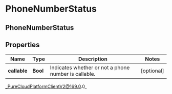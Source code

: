 # PhoneNumberStatus

## PhoneNumberStatus

## Properties

|Name | Type | Description | Notes|
|------------ | ------------- | ------------- | -------------|
| **callable** | **Bool** | Indicates whether or not a phone number is callable. | [optional] |



_PureCloudPlatformClientV2@169.0.0_
